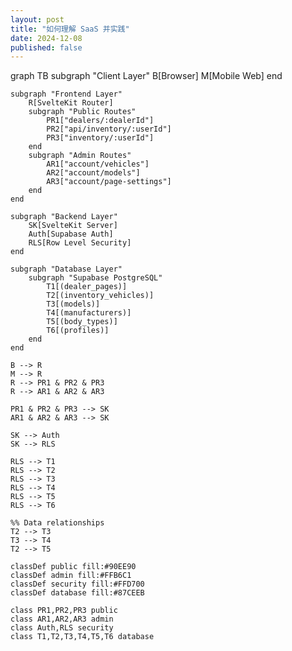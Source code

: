 ```yaml
---
layout: post
title: "如何理解 SaaS 并实践"
date: 2024-12-08
published: false
---
```


<div class="mermaid">
graph TB
    subgraph "Client Layer"
        B[Browser]
        M[Mobile Web]
    end

    subgraph "Frontend Layer"
        R[SvelteKit Router]
        subgraph "Public Routes"
            PR1["dealers/:dealerId"]
            PR2["api/inventory/:userId"]
            PR3["inventory/:userId"]
        end
        subgraph "Admin Routes"
            AR1["account/vehicles"]
            AR2["account/models"]
            AR3["account/page-settings"]
        end
    end

    subgraph "Backend Layer"
        SK[SvelteKit Server]
        Auth[Supabase Auth]
        RLS[Row Level Security]
    end

    subgraph "Database Layer"
        subgraph "Supabase PostgreSQL"
            T1[(dealer_pages)]
            T2[(inventory_vehicles)]
            T3[(models)]
            T4[(manufacturers)]
            T5[(body_types)]
            T6[(profiles)]
        end
    end

    B --> R
    M --> R
    R --> PR1 & PR2 & PR3
    R --> AR1 & AR2 & AR3
    
    PR1 & PR2 & PR3 --> SK
    AR1 & AR2 & AR3 --> SK
    
    SK --> Auth
    SK --> RLS
    
    RLS --> T1
    RLS --> T2
    RLS --> T3
    RLS --> T4
    RLS --> T5
    RLS --> T6

    %% Data relationships
    T2 --> T3
    T3 --> T4
    T2 --> T5

    classDef public fill:#90EE90
    classDef admin fill:#FFB6C1
    classDef security fill:#FFD700
    classDef database fill:#87CEEB

    class PR1,PR2,PR3 public
    class AR1,AR2,AR3 admin
    class Auth,RLS security
    class T1,T2,T3,T4,T5,T6 database
</div>
